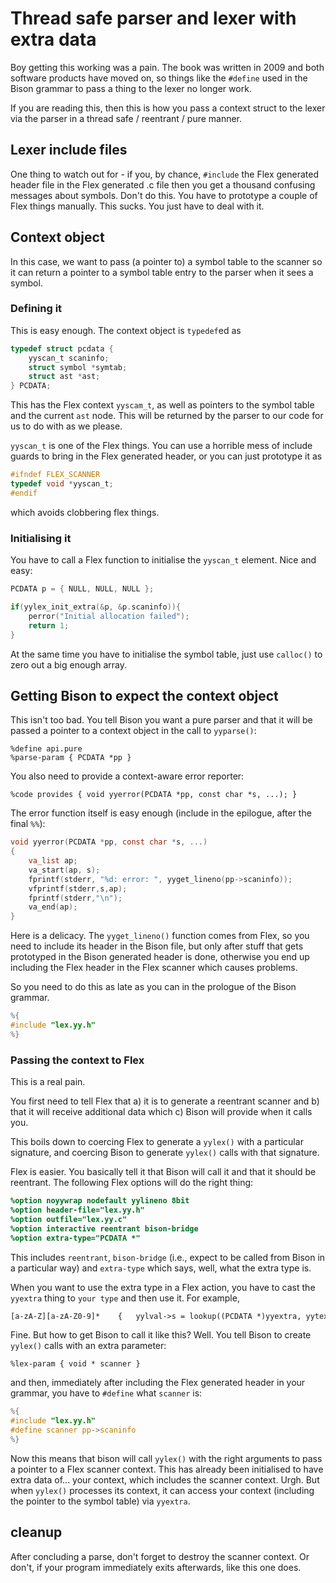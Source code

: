 # Thread safe parser and lexer with extra data

Boy getting this working was a pain. The book was written in 2009 and both software products have moved on, so things like the `#define` used in the Bison grammar to pass a thing to the lexer no longer work. 

If you are reading this, then this is how you pass a context struct to the lexer via the parser in a thread safe / reentrant / pure manner. 

## Lexer include files

One thing to watch out for - if you, by chance, `#include` the Flex generated header file in the Flex generated .c file then you get a thousand confusing messages about symbols. Don't do this. You have to prototype a couple of Flex things manually. This sucks. You just have to deal with it. 

## Context object 

In this case, we want to pass (a pointer to) a symbol table to the scanner so it can return a pointer to a symbol table entry to the parser when it sees a symbol. 

### Defining it

This is easy enough. The context object is `typedef`ed as 

````C
typedef struct pcdata {
    yyscan_t scaninfo;
    struct symbol *symtab;
    struct ast *ast;
} PCDATA;
````

This has the Flex context `yyscam_t`, as well as pointers to the symbol table and the current `ast` node. This will be returned by the parser to our code for us to do with as we please. 

`yyscan_t` is one of the Flex things. You can use a horrible mess of include guards to bring in the Flex generated header, or you can just prototype it as 
````C
#ifndef FLEX_SCANNER
typedef void *yyscan_t;
#endif
````
which avoids clobbering flex things. 

### Initialising it 
You have to call a Flex function to initialise the `yyscan_t` element. Nice and easy:

````C
PCDATA p = { NULL, NULL, NULL };

if(yylex_init_extra(&p, &p.scaninfo)){
    perror("Initial allocation failed");
    return 1;
}
````
At the same time you have to initialise the symbol table, just use `calloc()` to zero out a big enough array. 

## Getting Bison to expect the context object

This isn't too bad. You tell Bison you want a pure parser and that it will be passed a pointer to a context object in the call to `yyparse()`:

````bison
%define api.pure
%parse-param { PCDATA *pp }
````

You also need to provide a context-aware error reporter:
````bison
%code provides { void yyerror(PCDATA *pp, const char *s, ...); }
````
The error function itself is easy enough (include in the epilogue, after the final `%%`):
````C
void yyerror(PCDATA *pp, const char *s, ...)
{
    va_list ap;
    va_start(ap, s);
    fprintf(stderr, "%d: error: ", yyget_lineno(pp->scaninfo));
    vfprintf(stderr,s,ap);
    fprintf(stderr,"\n");
    va_end(ap);
}
````
Here is a delicacy. The `yyget_lineno()` function comes from Flex, so you need to include its header in the Bison file, but only after stuff that gets prototyped in the Bison generated header is done, otherwise you end up including the Flex header in the Flex scanner which causes problems. 

So you need to do this as late as you can in the prologue of the Bison grammar. 
````C
%{
#include "lex.yy.h"
%}
````
### Passing the context to Flex
This is a real pain. 

You first need to tell Flex that a) it is to generate a reentrant scanner and b) that it will receive additional data which c) Bison will provide when it calls you.

This boils down to coercing Flex to generate a `yylex()` with a particular signature, and coercing Bison to generate `yylex()` calls with that signature. 

Flex is easier. You basically tell it that Bison will call it and that it should be reentrant. The following Flex options will do the right thing:
````flex
%option noyywrap nodefault yylineno 8bit
%option header-file="lex.yy.h"
%option outfile="lex.yy.c"
%option interactive reentrant bison-bridge
%option extra-type="PCDATA *"
````
This includes `reentrant`, `bison-bridge` (i.e., expect to be called from Bison in a particular way) and `extra-type` which says, well, what the extra type is. 

When you want to use the extra type in a Flex action, you have to cast the `yyextra` thing to `your type` and then use it. For example, 
````flex
[a-zA-Z][a-zA-Z0-9]*    {   yylval->s = lookup((PCDATA *)yyextra, yytext);  return NAME;   }
````
Fine. But how to get Bison to call it like this? Well. You tell Bison to create `yylex()` calls with an extra parameter:
````bison
%lex-param { void * scanner }
````
and then, immediately after including the Flex generated header in your grammar, you have to `#define` what `scanner` is:
````C
%{
#include "lex.yy.h"
#define scanner pp->scaninfo
%}
````
Now this means that bison will call `yylex()` with the right arguments to pass a pointer to a Flex scanner context. This has already been initialised to have extra data of... your context, which includes the scanner context. Urgh. But when `yylex()` processes its context, it can access your context (including the pointer to the symbol table) via `yyextra`. 
## cleanup
After concluding a parse, don't forget to destroy the scanner context. Or don't, if your program immediately exits afterwards, like this one does. 